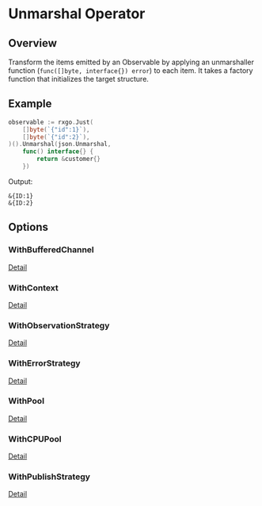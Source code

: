 # Unmarshal Operator

## Overview

Transform the items emitted by an Observable by applying an unmarshaller function (`func([]byte, interface{}) error`) to each item. It takes a factory function that initializes the target structure.

## Example

```go
observable := rxgo.Just(
	[]byte(`{"id":1}`),
	[]byte(`{"id":2}`),
)().Unmarshal(json.Unmarshal,
	func() interface{} {
		return &customer{}
	})
```

Output:

```
&{ID:1}
&{ID:2}
```

## Options

### WithBufferedChannel

[Detail](options.md#withbufferedchannel)

### WithContext

[Detail](options.md#withcontext)

### WithObservationStrategy

[Detail](options.md#withobservationstrategy)

### WithErrorStrategy

[Detail](options.md#witherrorstrategy)

### WithPool

[Detail](options.md#withpool)

### WithCPUPool

[Detail](options.md#withcpupool)

### WithPublishStrategy

[Detail](options.md#withpublishstrategy)